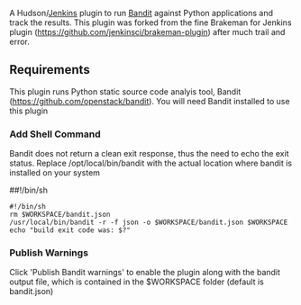 A Hudson/[Jenkins](http://jenkins-ci.org) plugin to run [Bandit](https://github.com/openstack/bandit) against Python applications and track the results. This plugin was forked from the fine Brakeman for Jenkins plugin (https://github.com/jenkinsci/brakeman-plugin) after much trail and error.

## Requirements

This plugin runs Python static source code analyis tool, Bandit (https://github.com/openstack/bandit). You will need Bandit installed to use this plugin


### Add Shell Command

Bandit does not return a clean exit response, thus the need to echo the exit status. Replace /opt/local/bin/bandit with the actual location where bandit is installed on your system

##!/bin/sh

    #!/bin/sh
    rm $WORKSPACE/bandit.json
    /usr/local/bin/bandit -r -f json -o $WORKSPACE/bandit.json $WORKSPACE
	echo "build exit code was: $?"

### Publish Warnings

Click 'Publish Bandit warnings' to enable the plugin along with the bandit output file, which is contained in the $WORKSPACE folder (default is bandit.json)